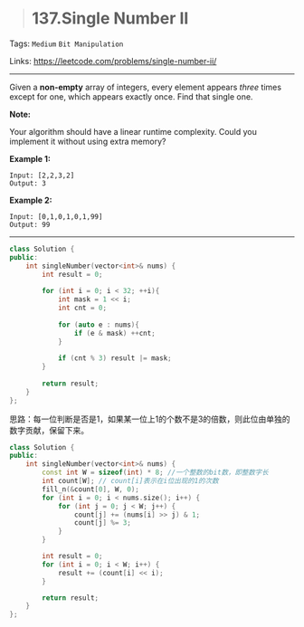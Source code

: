 > # 137.Single Number II

Tags: `Medium`  `Bit Manipulation`

Links: <https://leetcode.com/problems/single-number-ii/>

---

Given a **non-empty** array of integers, every element appears *three* times except for one, which appears exactly once. Find that single one.

**Note:**

Your algorithm should have a linear runtime complexity. Could you implement it without using extra memory?

**Example 1:**

```
Input: [2,2,3,2]
Output: 3
```

**Example 2:**

```
Input: [0,1,0,1,0,1,99]
Output: 99
```

---

```c++
class Solution {
public:
    int singleNumber(vector<int>& nums) {
        int result = 0;
        
        for (int i = 0; i < 32; ++i){
            int mask = 1 << i;
            int cnt = 0;
            
            for (auto e : nums){
                if (e & mask) ++cnt;
            }
            
            if (cnt % 3) result |= mask;
        }
        
        return result;
    }
};
```

思路：每一位判断是否是1，如果某一位上1的个数不是3的倍数，则此位由单独的数字贡献，保留下来。

```c++
class Solution {
public:
    int singleNumber(vector<int>& nums) {
        const int W = sizeof(int) * 8; //一个整数的bit数，即整数字长
        int count[W]; // count[i]表示在i位出现的1的次数
        fill_n(&count[0], W, 0);
        for (int i = 0; i < nums.size(); i++) {
            for (int j = 0; j < W; j++) {
                count[j] += (nums[i] >> j) & 1;
                count[j] %= 3;
            }
        }

        int result = 0;
        for (int i = 0; i < W; i++) {
            result += (count[i] << i);
        }

        return result;
    }
};
```


